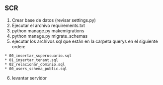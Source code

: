 ## SCR


  1. Crear base de datos (revisar settings.py)
  2. Ejecutar el archivo requirements.txt
  3. python manage.py makemigrations
  4. python manage.py migrate_schemas
  5. ejecutar los archivos sql que están en la carpeta querys en el siguiente orden:

    * 00_insertar_superusuario.sql
    * 01_insertar_tenant.sql
    * 02_relacionar_dominio.sql
    * 00_users_schema_public.sql

   6. levantar servidor
